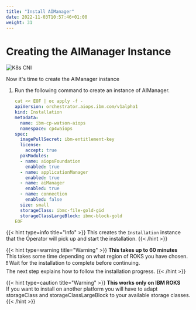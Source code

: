 ```yaml
---
title: "Install AIManager"
date: 2022-11-03T10:57:46+01:00
weight: 31
---
```


# Creating the AIManager Instance


![K8s CNI](/cp4waiops-training/pics/54_aimanager_story.png)


Now it's time to create the AIManager instance




1. Run the following command to create an instance of AIManager.

   ```yaml
   cat << EOF | oc apply -f -
   apiVersion: orchestrator.aiops.ibm.com/v1alpha1
   kind: Installation
   metadata:
     name: ibm-cp-watson-aiops
     namespace: cp4waiops
   spec:
     imagePullSecret: ibm-entitlement-key
     license:
       accept: true
     pakModules:
     - name: aiopsFoundation
       enabled: true
     - name: applicationManager
       enabled: true
     - name: aiManager
       enabled: true
     - name: connection
       enabled: false
     size: small
     storageClass: ibmc-file-gold-gid
     storageClassLargeBlock: ibmc-block-gold
   EOF  
   ```

{{< hint type=info title="Info" >}}
This creates the `Installation` instance that the Operator will pick up and start the installation. 
{{< /hint >}}



{{< hint type=warning  title="Warning" >}}
**This takes up to 60 minutes**\
This takes some time depending on what region of ROKS you have chosen.\
❗ Wait for the installation to complete before continuing. \
The next step explains how to follow the installation progress.
{{< /hint >}}

{{< hint type=caution title="Warning" >}}
**This works only on IBM ROKS**\
If you want to install on another platform you will have to adapt storageClass and storageClassLargeBlock to your available storage classes.
{{< /hint >}}


